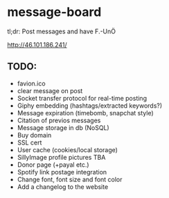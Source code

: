 # message-board

tl;dr: Post messages and have F.-UnÖ

http://46.101.186.241/

## TODO: 
- favion.ico
- clear message on post
- Socket transfer protocol for real-time posting
- Giphy embedding (hashtags/extracted keywords?)
- Message expiration (timebomb, snapchat style)
- Citation of previos messages
- Message storage in db (NoSQL)
- Buy domain
- SSL cert
- User cache (cookies/local storage)
- SillyImage profile pictures TBA
- Donor page (+payal etc.)
- Spotify link postage integration
- Change font, font size and font color
- Add a changelog to the website
